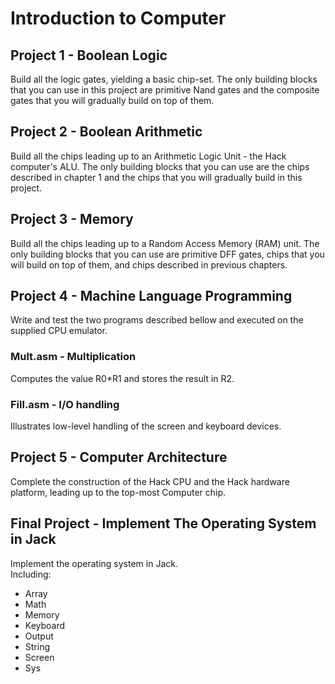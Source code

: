# Introduction to Computer

## Project 1 - Boolean Logic
Build all the logic gates, yielding a basic chip-set. The only building blocks that you can use in this project are primitive Nand gates and the composite gates that you will gradually build on top of them.

## Project 2 - Boolean Arithmetic
Build all the chips leading up to an Arithmetic Logic Unit - the Hack computer's ALU. The only building blocks that you can use are the chips described in chapter 1 and the chips that you will gradually build in this project.

## Project 3 - Memory
Build all the chips leading up to a Random Access Memory (RAM) unit. The only building blocks that you can use are primitive DFF gates, chips that you will build on top of them, and chips described in previous chapters.

## Project 4 - Machine Language Programming
Write and test the two programs described bellow and executed on the supplied CPU emulator.
### Mult.asm - Multiplication
Computes the value R0*R1 and stores the result in R2.
### Fill.asm - I/O handling
Illustrates low-level handling of the screen and keyboard devices. 

## Project 5 - Computer Architecture
Complete the construction of the Hack CPU and the Hack hardware platform, leading up to the top-most Computer chip.  

## Final Project - Implement The Operating System in Jack
Implement the operating system in Jack.  
Including: 
- Array
- Math
- Memory
- Keyboard
- Output
- String
- Screen
- Sys